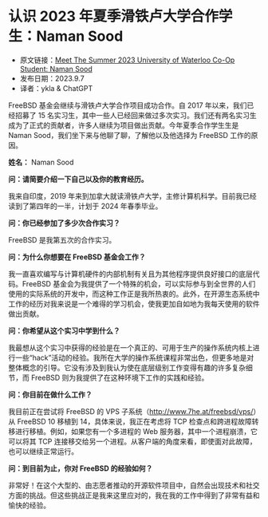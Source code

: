 # 认识 2023 年夏季滑铁卢大学合作学生：Naman Sood

- 原文链接：[Meet The Summer 2023 University of Waterloo Co-Op Student: Naman Sood](https://freebsdfoundation.org/blog/meet-the-summer-2023-university-of-waterloo-co-op-student-naman-sood/)
- 发布日期：2023.9.7
- 译者：ykla & ChatGPT

FreeBSD 基金会继续与滑铁卢大学合作项目成功合作。自 2017 年以来，我们已经招募了 15 名实习生，其中一些人已经回来做过多次实习。我们还有两名实习生成为了正式的贡献者，许多人继续为项目做出贡献。今年夏季合作学生生是 Naman Sood，我们坐下来与他聊了聊，了解他以及他选择为 FreeBSD 工作的原因。

**姓名：** Naman Sood

**问：请简要介绍一下自己以及你的教育经历。**

我来自印度，2019 年来到加拿大就读滑铁卢大学，主修计算机科学。目前我已经读到了第四年的一半，计划于 2024 年春季毕业。

**问：你已经参加了多少次合作实习？**

FreeBSD 是我第五次的合作实习。

**问：为什么你想要在 FreeBSD 基金会工作？**

我一直喜欢编写与计算机硬件的内部机制有关且为其他程序提供良好接口的底层代码。FreeBSD 基金会为我提供了一个特殊的机会，可以实际参与到全世界的人们使用的实际系统的开发中，而这种工作正是我所热衷的。此外，在开源生态系统中工作的经历对我来说是一个难得的学习机会，使我更加自如地为我每天使用的软件做出贡献。

**问：你希望从这个实习中学到什么？**

我最想从这个实习中获得的经验是在一个真正的、可用于生产的操作系统内核上进行一些“hack”活动的经验。我所在大学的操作系统课程非常出色，但更多地是对整体概念的引导。它没有涉及到我认为使在底层级别工作变得有趣的许多复杂细节，而 FreeBSD 则为我提供了在这种环境下工作的实践和经验。

**问：你目前在做什么工作？**

我目前正在尝试将 FreeBSD 的 VPS 子系统（<http://www.7he.at/freebsd/vps/>）从 FreeBSD 10 移植到 14，具体来说，我正在考虑将 TCP 检查点和跨进程故障转移进行移植。例如，如果您有一个多进程的 Web 服务器，其中一个进程崩溃，它可以将其 TCP 连接移交给另一个进程。从客户端的角度来看，即使面对此故障，也可以继续正常运行。

**问：到目前为止，你对 FreeBSD 的经验如何？**

非常好！在这个大型的、由志愿者推动的开源软件项目中，自然会出现技术和社交方面的挑战。但这些挑战正是我来这里应对的，我在我的工作中得到了非常有益和愉快的经验。
